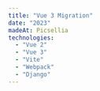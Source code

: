 ```yaml
---
title: "Vue 3 Migration"
date: "2023"
madeAt: Picsellia 
technologies:
  - "Vue 2"
  - "Vue 3"
  - "Vite"
  - "Webpack"
  - "Django"
---
```

